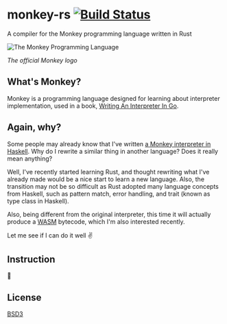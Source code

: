 # monkey-rs [![Build Status](https://travis-ci.org/noraesae/monkey-rs.svg?branch=master)](https://travis-ci.org/noraesae/monkey-rs)

A compiler for the Monkey programming language written in Rust

![The Monkey Programming Language](https://cloud.githubusercontent.com/assets/1013641/22617482/9c60c27c-eb09-11e6-9dfa-b04c7fe498ea.png)

*The official Monkey logo*

## What's Monkey?

Monkey is a programming language designed for learning about interpreter
implementation, used in a book, [Writing An Interpreter In Go](https://interpreterbook.com/#the-monkey-programming-language).

## Again, why?

Some people may already know that I've written [a Monkey interpreter in Haskell](https://github.com/noraesae/monkey-hs).
Why do I rewrite a similar thing in another language? Does it really mean
anything?

Well, I've recently started learning Rust, and thought rewriting what I've
already made would be a nice start to learn a new language. Also, the transition
may not be so difficult as Rust adopted many language concepts from Haskell,
such as pattern match, error handling, and trait (known as type class in
Haskell).

Also, being different from the original interpreter, this time it will actually
produce a [WASM](http://webassembly.org/) bytecode, which I'm also interested
recently.

Let me see if I can do it well :v:

## Instruction

:construction:

## License

[BSD3](LICENSE)
